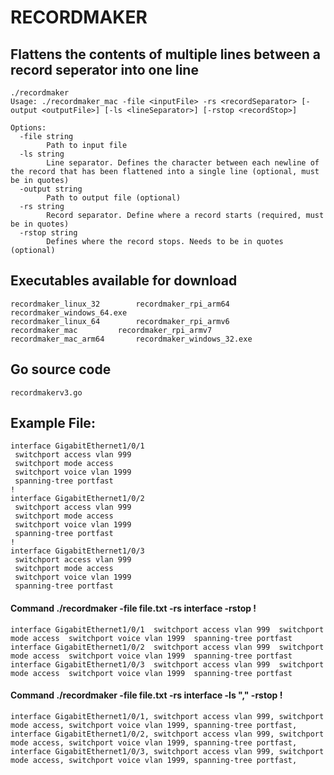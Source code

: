 # RECORDMAKER

## Flattens the contents of multiple lines between a record seperator  into one line

```
./recordmaker
Usage: ./recordmaker_mac -file <inputFile> -rs <recordSeparator> [-output <outputFile>] [-ls <lineSeparator>] [-rstop <recordStop>]

Options:
  -file string
    	Path to input file
  -ls string
    	Line separator. Defines the character between each newline of the record that has been flattened into a single line (optional, must be in quotes)
  -output string
    	Path to output file (optional)
  -rs string
    	Record separator. Define where a record starts (required, must be in quotes)
  -rstop string
    	Defines where the record stops. Needs to be in quotes (optional)
```

## Executables available for download

```
recordmaker_linux_32		recordmaker_rpi_arm64		recordmaker_windows_64.exe
recordmaker_linux_64		recordmaker_rpi_armv6		
recordmaker_mac			recordmaker_rpi_armv7
recordmaker_mac_arm64		recordmaker_windows_32.exe
```

## Go source code
```
recordmakerv3.go
```
## Example File:
```
interface GigabitEthernet1/0/1
 switchport access vlan 999
 switchport mode access
 switchport voice vlan 1999
 spanning-tree portfast
!
interface GigabitEthernet1/0/2
 switchport access vlan 999
 switchport mode access
 switchport voice vlan 1999
 spanning-tree portfast
!
interface GigabitEthernet1/0/3
 switchport access vlan 999
 switchport mode access
 switchport voice vlan 1999
 spanning-tree portfast
```
#### Command ./recordmaker -file file.txt -rs interface -rstop !
```
interface GigabitEthernet1/0/1  switchport access vlan 999  switchport mode access  switchport voice vlan 1999  spanning-tree portfast 
interface GigabitEthernet1/0/2  switchport access vlan 999  switchport mode access  switchport voice vlan 1999  spanning-tree portfast 
interface GigabitEthernet1/0/3  switchport access vlan 999  switchport mode access  switchport voice vlan 1999  spanning-tree portfast 
```

#### Command ./recordmaker -file file.txt -rs interface -ls "," -rstop !
```
interface GigabitEthernet1/0/1, switchport access vlan 999, switchport mode access, switchport voice vlan 1999, spanning-tree portfast,
interface GigabitEthernet1/0/2, switchport access vlan 999, switchport mode access, switchport voice vlan 1999, spanning-tree portfast,
interface GigabitEthernet1/0/3, switchport access vlan 999, switchport mode access, switchport voice vlan 1999, spanning-tree portfast,
```


